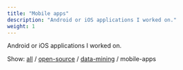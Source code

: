```yaml
---
title: "Mobile apps"
description: "Android or iOS applications I worked on."
weight: 1
---
```


Android or iOS applications I worked on.

Show: [all](/projects/) / [open-source](/open-source-projects/) /
[data-mining](/data-mining-projects/) / mobile-apps
